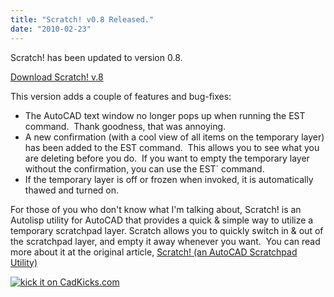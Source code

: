 ```yaml
---
title: "Scratch! v0.8 Released."
date: "2010-02-23"
---
```


Scratch! has been updated to version 0.8.

[Download Scratch! v.8](https://scenic-shop.com/files/cad/scratch0.8.zip)

This version adds a couple of features and bug-fixes:

- The AutoCAD text window no longer pops up when running the EST command.  Thank goodness, that was annoying.
- A new confirmation (with a cool view of all items on the temporary layer) has been added to the EST command.  This allows you to see what you are deleting before you do.  If you want to empty the temporary layer without the confirmation, you can use the EST\` command.
- If the temporary layer is off or frozen when invoked, it is automatically thawed and turned on.

For those of you who don't know what I'm talking about, Scratch! is an Autolisp utility for AutoCAD that provides a quick & simple way to utilize a temporary scratchpad layer. Scratch allows you to quickly switch in & out of the scratchpad layer, and empty it away whenever you want.  You can read more about it at the original article, [Scratch! (an AutoCAD Scratchpad Utility)](https://scenic-shop.com/wp/2009/11/scratch-an-autocad-scratchpad-utility/)

[![kick it on CadKicks.com](http://cadkicks.com:80/Services/Images/KickItImageGenerator.ashx?url=http%3a%2f%2fscenic-shop.com%2fwp%2f2010%2f02%2fscratch-v0-8-released%2f&bgcolor=FF9900&cfgcolor=FFFFFF&cbgcolor=000000)](http://cadkicks.com:80/kick/?url=http%3a%2f%2fscenic-shop.com%2fwp%2f2010%2f02%2fscratch-v0-8-released%2f)
